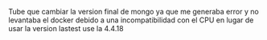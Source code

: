 Tube que cambiar la version final de mongo ya que me generaba error y no levantaba el docker debido a una incompatibilidad con el CPU
en lugar de usar la version lastest use la 4.4.18